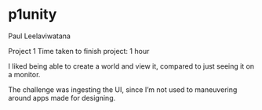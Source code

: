 # p1unity

Paul Leelaviwatana

Project 1
Time taken to finish project: 1 hour


I liked being able to create a world and view it, compared to just seeing it on a monitor.


The challenge was ingesting the UI, since I’m not used to maneuvering around apps made for designing.
